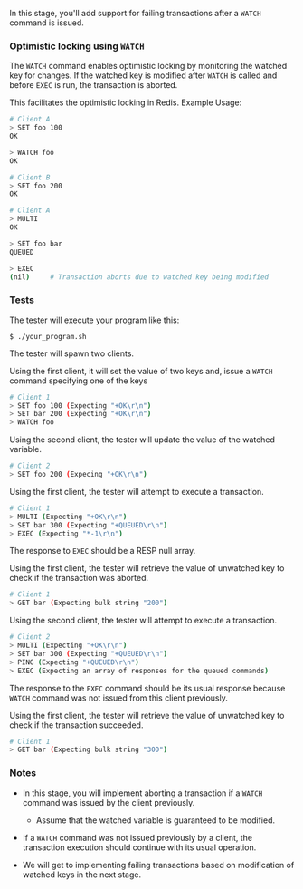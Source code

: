 In this stage, you'll add support for failing transactions after a `WATCH` command is issued.

### Optimistic locking using `WATCH`
The `WATCH` command enables optimistic locking by monitoring the watched key for changes.
If the watched key is modified after `WATCH` is called and before `EXEC` is run, the transaction is aborted.

This facilitates the optimistic locking in Redis. Example Usage:

```bash
# Client A
> SET foo 100
OK

> WATCH foo
OK

# Client B
> SET foo 200
OK

# Client A
> MULTI
OK

> SET foo bar
QUEUED

> EXEC
(nil)     # Transaction aborts due to watched key being modified
```

### Tests

The tester will execute your program like this:

```
$ ./your_program.sh
```

The tester will spawn two clients.

Using the first client, it will set the value of two keys and, issue a `WATCH` command specifying one of the keys

```bash
# Client 1
> SET foo 100 (Expecting "+OK\r\n")
> SET bar 200 (Expecting "+OK\r\n")
> WATCH foo
```

Using the second client, the tester will update the value of the watched variable.
```bash
# Client 2
> SET foo 200 (Expecing "+OK\r\n")
```

Using the first client, the tester will attempt to execute a transaction.
```bash
# Client 1
> MULTI (Expecting "+OK\r\n")
> SET bar 300 (Expecting "+QUEUED\r\n")
> EXEC (Expecting "*-1\r\n")
```

The response to `EXEC` should be a RESP null array. 

Using the first client, the tester will retrieve the value of unwatched key to check if the transaction was aborted.

```bash
# Client 1
> GET bar (Expecting bulk string "200")
```

Using the second client, the tester will attempt to execute a transaction.
```bash
# Client 2
> MULTI (Expecting "+OK\r\n")
> SET bar 300 (Expecting "+QUEUED\r\n")
> PING (Expecting "+QUEUED\r\n")
> EXEC (Expecting an array of responses for the queued commands)
```
The response to the `EXEC` command should be its usual response because `WATCH` command was not issued from this client previously.


Using the first client, the tester will retrieve the value of unwatched key to check if the transaction succeeded.

```bash
# Client 1
> GET bar (Expecting bulk string "300")
```


### Notes

- In this stage, you will implement aborting a transaction if a `WATCH` command was issued by the client previously.
    - Assume that the watched variable is guaranteed to be modified.

- If a `WATCH` command was not issued previously by a client, the transaction execution should continue with its usual operation.

- We will get to implementing failing transactions based on modification of watched keys in the next stage.